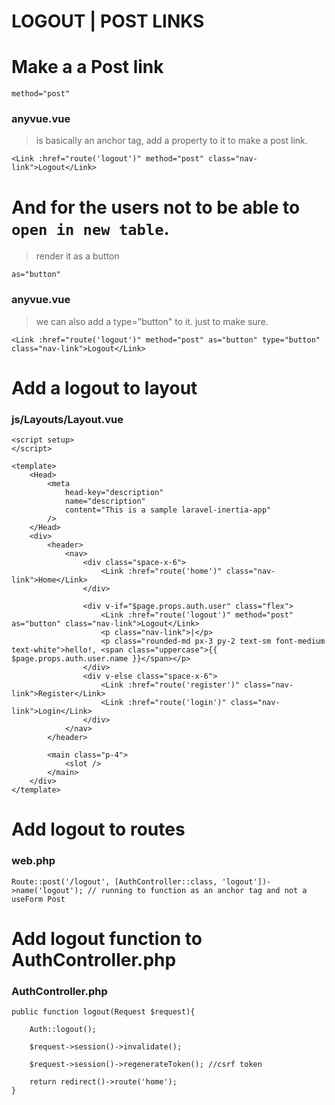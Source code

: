 # LOGOUT | POST LINKS

# Make a <Link> a Post link
```
method="post"
```
### anyvue.vue
> <Link> is basically an anchor tag, add a property to it to make a post link.
```
<Link :href="route('logout')" method="post" class="nav-link">Logout</Link>
```

# And for the users not to be able to `open in new table`.
> render it as a button
```
as="button"
```
### anyvue.vue
> we can also add a type="button" to it. just to make sure.
```
<Link :href="route('logout')" method="post" as="button" type="button" class="nav-link">Logout</Link>
```

# Add a logout to layout
### js/Layouts/Layout.vue
```
<script setup>
</script>

<template>
    <Head>
        <meta 
            head-key="description" 
            name="description" 
            content="This is a sample laravel-inertia-app"
        />
    </Head>
    <div>
        <header>
            <nav>
                <div class="space-x-6">
                    <Link :href="route('home')" class="nav-link">Home</Link>
                </div>
                
                <div v-if="$page.props.auth.user" class="flex"> 
                    <Link :href="route('logout')" method="post" as="button" class="nav-link">Logout</Link>
                    <p class="nav-link">|</p>
                    <p class="rounded-md px-3 py-2 text-sm font-medium text-white">hello!, <span class="uppercase">{{ $page.props.auth.user.name }}</span></p>
                </div>
                <div v-else class="space-x-6">
                    <Link :href="route('register')" class="nav-link">Register</Link>
                    <Link :href="route('login')" class="nav-link">Login</Link>
                </div>
            </nav>
        </header>

        <main class="p-4">
            <slot />
        </main>
    </div>
</template>
```

# Add logout to routes
### web.php
```
Route::post('/logout', [AuthController::class, 'logout'])->name('logout'); // running to function as an anchor tag and not a useForm Post
```

# Add logout function to AuthController.php
### AuthController.php
```
public function logout(Request $request){

    Auth::logout();

    $request->session()->invalidate();

    $request->session()->regenerateToken(); //csrf token

    return redirect()->route('home');
}
```